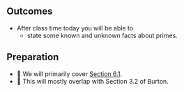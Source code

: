 ## Outcomes

* After class time today you will be able to
    * state some known and unknown facts about primes.

## Preparation

* 💾 We will primarily cover [Section 6.1](https://math.gordon.edu/ntic/ntic/section-prime-intro.html). 
* 📖 This will mostly overlap with Section 3.2 of Burton.
